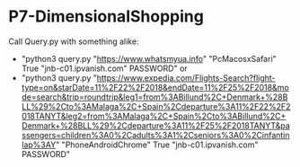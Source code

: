 # P7-DimensionalShopping

Call Query.py with something alike: 
- "python3 query.py "https://www.whatsmyua.info" "PcMacosxSafari" True "jnb-c01.ipvanish.com" PASSWORD"
or 
- "python3 query.py "https://www.expedia.com/Flights-Search?flight-type=on&starDate=11%2F22%2F2018&endDate=11%2F25%2F2018&mode=search&trip=roundtrip&leg1=from%3ABillund%2C+Denmark+%28BLL%29%2Cto%3AMalaga%2C+Spain%2Cdeparture%3A11%2F22%2F2018TANYT&leg2=from%3AMalaga%2C+Spain%2Cto%3ABillund%2C+Denmark+%28BLL%29%2Cdeparture%3A11%2F25%2F2018TANYT&passengers=children%3A0%2Cadults%3A1%2Cseniors%3A0%2Cinfantinlap%3AY" "PhoneAndroidChrome" True "jnb-c01.ipvanish.com" PASSWORD"

